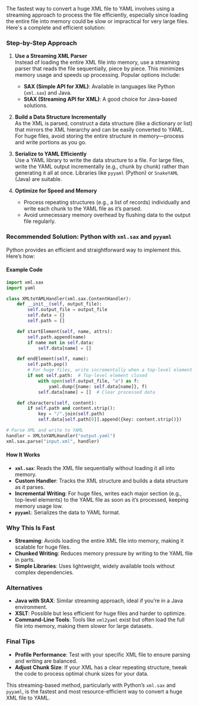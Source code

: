 The fastest way to convert a huge XML file to YAML involves using a streaming approach to process the file efficiently, especially since loading the entire file into memory could be slow or impractical for very large files. Here's a complete and efficient solution:

### Step-by-Step Approach

1. **Use a Streaming XML Parser**  
   Instead of loading the entire XML file into memory, use a streaming parser that reads the file sequentially, piece by piece. This minimizes memory usage and speeds up processing. Popular options include:
   - **SAX (Simple API for XML)**: Available in languages like Python (`xml.sax`) and Java.
   - **StAX (Streaming API for XML)**: A good choice for Java-based solutions.

2. **Build a Data Structure Incrementally**  
   As the XML is parsed, construct a data structure (like a dictionary or list) that mirrors the XML hierarchy and can be easily converted to YAML. For huge files, avoid storing the entire structure in memory—process and write portions as you go.

3. **Serialize to YAML Efficiently**  
   Use a YAML library to write the data structure to a file. For large files, write the YAML output incrementally (e.g., chunk by chunk) rather than generating it all at once. Libraries like `pyyaml` (Python) or `SnakeYAML` (Java) are suitable.

4. **Optimize for Speed and Memory**  
   - Process repeating structures (e.g., a list of records) individually and write each chunk to the YAML file as it’s parsed.
   - Avoid unnecessary memory overhead by flushing data to the output file regularly.

### Recommended Solution: Python with `xml.sax` and `pyyaml`
Python provides an efficient and straightforward way to implement this. Here’s how:

#### Example Code
```python
import xml.sax
import yaml

class XMLtoYAMLHandler(xml.sax.ContentHandler):
    def __init__(self, output_file):
        self.output_file = output_file
        self.data = {}
        self.path = []

    def startElement(self, name, attrs):
        self.path.append(name)
        if name not in self.data:
            self.data[name] = []

    def endElement(self, name):
        self.path.pop()
        # For huge files, write incrementally when a top-level element ends
        if not self.path:  # Top-level element closed
            with open(self.output_file, "a") as f:
                yaml.dump({name: self.data[name]}, f)
            self.data[name] = []  # Clear processed data

    def characters(self, content):
        if self.path and content.strip():
            key = "/".join(self.path)
            self.data[self.path[0]].append({key: content.strip()})

# Parse XML and write to YAML
handler = XMLtoYAMLHandler("output.yaml")
xml.sax.parse("input.xml", handler)
```

#### How It Works
- **`xml.sax`**: Reads the XML file sequentially without loading it all into memory.
- **Custom Handler**: Tracks the XML structure and builds a data structure as it parses.
- **Incremental Writing**: For huge files, writes each major section (e.g., top-level elements) to the YAML file as soon as it’s processed, keeping memory usage low.
- **`pyyaml`**: Serializes the data to YAML format.

### Why This Is Fast
- **Streaming**: Avoids loading the entire XML file into memory, making it scalable for huge files.
- **Chunked Writing**: Reduces memory pressure by writing to the YAML file in parts.
- **Simple Libraries**: Uses lightweight, widely available tools without complex dependencies.

### Alternatives
- **Java with StAX**: Similar streaming approach, ideal if you’re in a Java environment.
- **XSLT**: Possible but less efficient for huge files and harder to optimize.
- **Command-Line Tools**: Tools like `xml2yaml` exist but often load the full file into memory, making them slower for large datasets.

### Final Tips
- **Profile Performance**: Test with your specific XML file to ensure parsing and writing are balanced.
- **Adjust Chunk Size**: If your XML has a clear repeating structure, tweak the code to process optimal chunk sizes for your data.

This streaming-based method, particularly with Python’s `xml.sax` and `pyyaml`, is the fastest and most resource-efficient way to convert a huge XML file to YAML.
